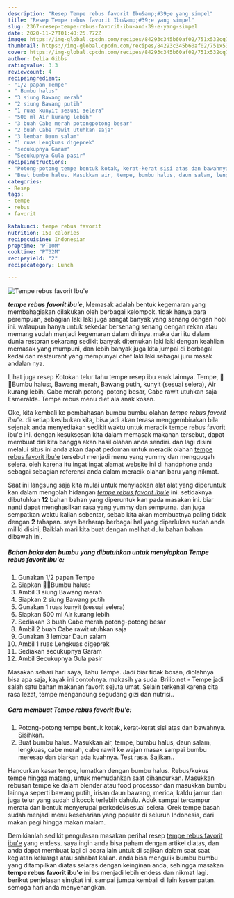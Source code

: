 ```yaml
---
description: "Resep Tempe rebus favorit Ibu&amp;#39;e yang simpel"
title: "Resep Tempe rebus favorit Ibu&amp;#39;e yang simpel"
slug: 2367-resep-tempe-rebus-favorit-ibu-and-39-e-yang-simpel
date: 2020-11-27T01:40:25.772Z
image: https://img-global.cpcdn.com/recipes/84293c345b60af02/751x532cq70/tempe-rebus-favorit-ibue-foto-resep-utama.jpg
thumbnail: https://img-global.cpcdn.com/recipes/84293c345b60af02/751x532cq70/tempe-rebus-favorit-ibue-foto-resep-utama.jpg
cover: https://img-global.cpcdn.com/recipes/84293c345b60af02/751x532cq70/tempe-rebus-favorit-ibue-foto-resep-utama.jpg
author: Delia Gibbs
ratingvalue: 3.3
reviewcount: 4
recipeingredient:
- "1/2 papan Tempe"
- " Bumbu halus"
- "3 siung Bawang merah"
- "2 siung Bawang putih"
- "1 ruas kunyit sesuai selera"
- "500 ml Air kurang lebih"
- "3 buah Cabe merah potongpotong besar"
- "2 buah Cabe rawit utuhkan saja"
- "3 lembar Daun salam"
- "1 ruas Lengkuas digeprek"
- "secukupnya Garam"
- "Secukupnya Gula pasir"
recipeinstructions:
- "Potong-potong tempe bentuk kotak, kerat-kerat sisi atas dan bawahnya. Sisihkan."
- "Buat bumbu halus. Masukkan air, tempe, bumbu halus, daun salam, lengkuas, cabe merah, cabe rawit ke wajan masak sampai bumbu meresap dan biarkan ada kuahnya. Test rasa. Sajikan.."
categories:
- Resep
tags:
- tempe
- rebus
- favorit

katakunci: tempe rebus favorit 
nutrition: 150 calories
recipecuisine: Indonesian
preptime: "PT10M"
cooktime: "PT32M"
recipeyield: "2"
recipecategory: Lunch

---
```



![Tempe rebus favorit Ibu&#39;e](https://img-global.cpcdn.com/recipes/84293c345b60af02/751x532cq70/tempe-rebus-favorit-ibue-foto-resep-utama.jpg)

<b><i>tempe rebus favorit ibu&#39;e</i></b>, Memasak adalah bentuk kegemaran yang membahagiakan dilakukan oleh berbagai kelompok. tidak hanya para perempuan, sebagian laki laki juga sangat banyak yang senang dengan hobi ini. walaupun hanya untuk sekedar bersenang senang dengan rekan atau memang sudah menjadi kegemaran dalam dirinya. maka dari itu dalam dunia restoran sekarang sedikit banyak ditemukan laki laki dengan keahlian memasak yang mumpuni, dan lebih banyak juga kita jumpai di berbagai kedai dan restaurant yang mempunyai chef laki laki sebagai juru masak andalan nya.

Lihat juga resep Kotokan telur tahu tempe resep ibu enak lainnya. Tempe, 🍅🍅Bumbu halus:, Bawang merah, Bawang putih, kunyit (sesuai selera), Air kurang lebih, Cabe merah potong-potong besar, Cabe rawit utuhkan saja Esmeralda. Tempe rebus menu diet ala anak kosan.

Oke, kita kembali ke pembahasan bumbu bumbu olahan <i>tempe rebus favorit ibu&#39;e</i>. di setiap kesibukan kita, bisa jadi akan terasa menggembirakan bila sejenak anda menyediakan sedikit waktu untuk meracik tempe rebus favorit ibu&#39;e ini. dengan kesuksesan kita dalam memasak makanan tersebut, dapat membuat diri kita bangga akan hasil olahan anda sendiri. dan lagi disini melalui situs ini anda akan dapat pedoman untuk meracik olahan <u>tempe rebus favorit ibu&#39;e</u> tersebut menjadi menu yang yummy dan menggugah selera, oleh karena itu ingat ingat alamat website ini di handphone anda sebagai sebagian referensi anda dalam meracik olahan baru yang nikmat.


Saat ini langsung saja kita mulai untuk menyiapkan alat alat yang diperuntuk kan dalam mengolah hidangan <u><i>tempe rebus favorit ibu&#39;e</i></u> ini. setidaknya dibutuhkan <b>12</b> bahan bahan yang diperuntuk kan pada masakan ini. biar nanti dapat menghasilkan rasa yang yummy dan sempurna. dan juga sempatkan waktu kalian sebentar, sebab kita akan membuatnya paling tidak dengan <b>2</b> tahapan. saya berharap berbagai hal yang diperlukan sudah anda miliki disini, Baiklah mari kita buat dengan melihat dulu bahan bahan dibawah ini.

<!--inarticleads1-->

##### Bahan baku dan bumbu yang dibutuhkan untuk menyiapkan Tempe rebus favorit Ibu&#39;e:

1. Gunakan 1/2 papan Tempe
1. Siapkan  🍅🍅Bumbu halus:
1. Ambil 3 siung Bawang merah
1. Siapkan 2 siung Bawang putih
1. Gunakan 1 ruas kunyit (sesuai selera)
1. Siapkan 500 ml Air kurang lebih
1. Sediakan 3 buah Cabe merah potong-potong besar
1. Ambil 2 buah Cabe rawit utuhkan saja
1. Gunakan 3 lembar Daun salam
1. Ambil 1 ruas Lengkuas digeprek
1. Sediakan secukupnya Garam
1. Ambil Secukupnya Gula pasir


Masakan sehari hari saya, Tahu Tempe. Jadi biar tidak bosan, diolahnya bisa apa saja, kayak ini contohnya. makasih ya suda. Brilio.net - Tempe jadi salah satu bahan makanan favorit sejuta umat. Selain terkenal karena cita rasa lezat, tempe mengandung segudang gizi dan nutrisi.. 

<!--inarticleads2-->

##### Cara membuat Tempe rebus favorit Ibu&#39;e:

1. Potong-potong tempe bentuk kotak, kerat-kerat sisi atas dan bawahnya. Sisihkan.
1. Buat bumbu halus. Masukkan air, tempe, bumbu halus, daun salam, lengkuas, cabe merah, cabe rawit ke wajan masak sampai bumbu meresap dan biarkan ada kuahnya. Test rasa. Sajikan..


Hancurkan kasar tempe, lumatkan dengan bumbu halus. Rebus/kukus tempe hingga matang, untuk memudahkan saat dihancurkan. Masukkan rebusan tempe ke dalam blender atau food processor dan masukkan bumbu lainnya seperti bawang putih, irisan daun bawang, merica, kaldu jamur dan juga telur yang sudah dikocok terlebih dahulu. Aduk sampai tercampur merata dan bentuk menyerupai perkedel/sesuai selera. Orek tempe basah sudah menjadi menu keseharian yang populer di seluruh Indonesia, dari makan pagi hingga makan malam. 

Demikianlah sedikit pengulasan masakan perihal resep <u>tempe rebus favorit ibu&#39;e</u> yang endess. saya ingin anda bisa paham dengan artikel diatas, dan anda dapat membuat lagi di acara lain untuk di sajikan dalam saat saat kegiatan keluarga atau sahabat kalian. anda bisa mengulik bumbu bumbu yang ditampilkan diatas selaras dengan keinginan anda, sehingga masakan <b>tempe rebus favorit ibu&#39;e</b> ini bs menjadi lebih endess dan nikmat lagi. berikut penjelasan singkat ini, sampai jumpa kembali di lain kesempatan. semoga hari anda menyenangkan.
